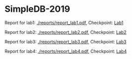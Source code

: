# SimpleDB-2019

Report for lab1: [./reports/report_lab1.pdf](./reports/report_lab1.pdf), Checkpoint: [Lab1](https://github.com/woshiyyya/SimpleDB-2019/tree/lab1)

Report for lab2: [./reports/report_lab2.pdf](./reports/report_lab2.pdf), Checkpoint: [Lab2](https://github.com/woshiyyya/SimpleDB-2019/tree/lab2)

Report for lab3: [./reports/report_lab3.pdf](./reports/report_lab3.pdf), Checkpoint: [Lab3](https://github.com/woshiyyya/SimpleDB-2019/tree/lab3)

Report for lab4: [./reports/report_lab4.pdf](./reports/report_lab4.pdf), Checkpoint: [Lab4](https://github.com/woshiyyya/SimpleDB-2019/tree/lab4)
